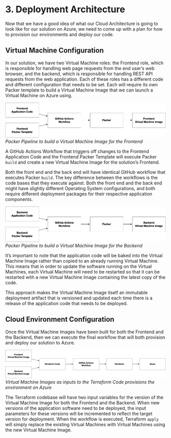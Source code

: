 # 3. Deployment Architecture

Now that we have a good idea of what our Cloud Architecture is going to look like for our solution on Azure, we need to come up with a plan for how to provision our environments and deploy our code.

## Virtual Machine Configuration

In our solution, we have two Virtual Machine roles: the Frontend role, which is responsible for handling web page requests from the end user’s web browser, and the backend, which is responsible for handling REST API requests from the web application. Each of these roles has a different code and different configuration that needs to be set. Each will require its own Packer template to build a Virtual Machine Image that we can launch a Virtual Machine on Azure using. 

![Resource][image-1]
_Packer Pipeline to build a Virtual Machine Image for the Frontend_

A GitHub Actions Workflow that triggers off changes to the Frontend Application Code and the Frontend Packer Template will execute Packer `build` and create a new Virtual Machine Image for the solution’s Frontend.

Both the front end and the back end will have identical GitHub workflow that executes Packer `build`. The key difference between the workflows is the code bases that they execute against. Both the front end and the back end might have slightly different Operating System configurations, and both require different deployment packages for their respective application components.

![Resource][image-2]
_Packer Pipeline to build a Virtual Machine Image for the Backend_

It’s important to note that the application code will be baked into the Virtual Machine Image rather than copied to an already running Virtual Machine. This means that in order to update the software running on the Virtual Machines, each Virtual Machine will need to be restarted so that it can be restarted with a new Virtual Machine Image containing the latest copy of the code.

This approach makes the Virtual Machine Image itself an immutable deployment artifact that is versioned and updated each time there is a release of the application code that needs to be deployed.

## Cloud Environment Configuration

Once the Virtual Machine Images have been built for both the Frontend and the Backend, then we can execute the final workflow that will both provision and deploy our solution to Azure.

![Resource][image-3]
_Virtual Machine Images as inputs to the Terraform Code provisions the environment on Azure_

The Terraform codebase will have two input variables for the version of the Virtual Machine Image for both the Frontend and the Backend. When new versions of the application software need to be deployed, the input parameters for these versions will be incremented to reflect the target version for deployment. When the workflow is executed, Terraform `apply` will simply replace the existing Virtual Machines with Virtual Machines using the new Virtual Machine Image.

[image-1]:	../images/CICD-Packer-Frontend.png
[image-2]:	../images/CICD-Packer-Backend.png
[image-3]:	../images/CICD-Terraform-Apply.png